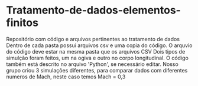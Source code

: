 # Tratamento-de-dados-elementos-finitos
Repositório com código e arquivos pertinentes ao tratamento de dados
Dentro de cada pasta possui arquivos csv e uma copia do código. O arquvio do código deve estar na mesma pasta que os arquivos CSV
Dois tipos de simulção foram feitos, um na ogiva e outro no corpo longitudinal.
O código também está descrito no arquivo 'Python', se necessário editar.
Nosso grupo criou 3 simulações diferentes, para comparar dados com diferentes numeros de Mach, neste caso temos Mach = 0,3
